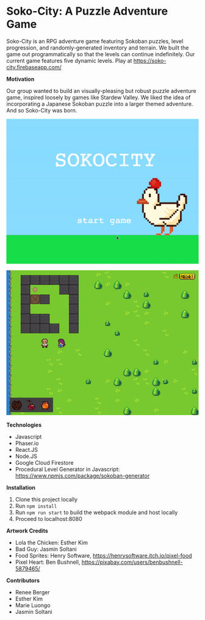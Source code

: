 # Soko-City: A Puzzle Adventure Game

Soko-City is an RPG adventure game featuring Sokoban puzzles, level progression, and randomly-generated inventory and terrain. We built the game out programmatically so that the levels can continue indefinitely. Our current game features five dynamic levels. Play at https://soko-city.firebaseapp.com/

**Motivation**

Our group wanted to build an visually-pleasing but robust puzzle adventure game, inspired loosely by games like Stardew Valley. We liked the idea of incorporating a Japanese Sokoban puzzle into a larger themed adventure. And so Soko-City was born.

![intro scene](https://github.com/destination-pop/soko-city/blob/master/demo-intro.gif)

![level play](https://github.com/destination-pop/soko-city/blob/master/demo-level.gif)

**Technologies**
* Javascript
* Phaser.io
* React.JS
* Node.JS
* Google Cloud Firestore
* Procedural Level Generator in Javascript: https://www.npmjs.com/package/sokoban-generator

**Installation**
1. Clone this project locally
2. Run `npm install`
3. Run `npm run start` to build the webpack module and host locally
4. Proceed to localhost:8080

**Artwork Credits**
* Lola the Chicken: Esther Kim
* Bad Guy: Jasmin Soltani
* Food Sprites: Henry Software, https://henrysoftware.itch.io/pixel-food
* Pixel Heart: Ben Bushnell, https://pixabay.com/users/benbushnell-5879465/

**Contributors**
* Renee Berger
* Esther Kim
* Marie Luongo
* Jasmin Soltani

